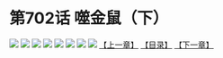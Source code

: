 # 第702话 噬金鼠（下）
![](https://mhpic.xiaomingtaiji.net/comic/D/斗破苍穹拆分版/702话/1.jpg-zymk.middle.webp)
![](https://mhpic.xiaomingtaiji.net/comic/D/斗破苍穹拆分版/702话/2.jpg-zymk.middle.webp)
![](https://mhpic.xiaomingtaiji.net/comic/D/斗破苍穹拆分版/702话/3.jpg-zymk.middle.webp)
![](https://mhpic.xiaomingtaiji.net/comic/D/斗破苍穹拆分版/702话/4.jpg-zymk.middle.webp)
![](https://mhpic.xiaomingtaiji.net/comic/D/斗破苍穹拆分版/702话/5.jpg-zymk.middle.webp)
![](https://mhpic.xiaomingtaiji.net/comic/D/斗破苍穹拆分版/702话/6.jpg-zymk.middle.webp)
![](https://mhpic.xiaomingtaiji.net/comic/D/斗破苍穹拆分版/702话/7.jpg-zymk.middle.webp)
![](https://mhpic.xiaomingtaiji.net/comic/D/斗破苍穹拆分版/702话/8.jpg-zymk.middle.webp)
[【上一章】](./703.md)
[【目录】](./READMD.md)
[【下一章】](./705.md)
